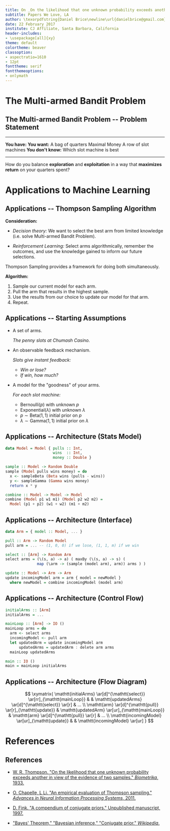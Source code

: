 ```yaml
---
title: On _On the likelihood that one unknown probability exceeds another in view of the evidence of two samples_
subtitle: Papers We Love, LA
author: \texorpdfstring{Daniel Brice\newline\url{danielbrice@gmail.com}}{Daniel Brice}
date: 22 February 2017
institute: CJ Affiliate, Santa Barbara, California
header-includes:
- \usepackage[all]{xy}
theme: default
colortheme: beaver
classoption:
- aspectratio=1610
- 12pt
fonttheme: serif
fontthemeoptions:
- onlymath
---
```


# The Multi-armed Bandit Problem

## The Multi-armed Bandit Problem -- Problem Statement

----------------------    ----------------------------
**You have:**             **You want:**
A bag of quarters         Maximal Money
A row of slot machines    **You don't know:**
                          Which slot machine is best
----------------------    ----------------------------

How do you balance **exploration** and **exploitation** in a way that **maximizes return** on your quarters spent?


# Applications to Machine Learning

## Applications -- Thompson Sampling Algorithm

**Consideration:**

  * *Decision theory:* We want to select the best arm from limited knowledge (i.e. solve Multi-armed Bandit Problem).

  * *Reinforcement Learning:* Select arms algorithmically, remember the outcomes, and use the knowledge gained to inform our future selections.

Thompson Sampling provides a framework for doing both simultaneously.

**Algorithm:**

  1. Sample our current model for each arm.
  2. Pull the arm that results in the highest sample.
  3. Use the results from our choice to update our model for that arm.
  4. Repeat.

## Applications -- Starting Assumptions

  * A set of arms.

    *The penny slots at Chumash Casino.*

  * An observable feedback mechanism.

    *Slots give instant feedback:*

      * *Win or lose?*
      * *If win, how much?*

  * A model for the "goodness" of your arms.

    *For each slot machine:*

      * $\mathrm{Bernoulli}(p)$ with unknown $p$
      * $\mathrm{Exponential}(\lambda)$ with unknown $\lambda$
      * $p \sim \mathrm{Beta}(1, 1)$ initial prior on $p$
      * $\lambda \sim \mathrm{Gamma}(1, 1)$ initial prior on $\lambda$

## Applications -- Architecture (Stats Model)

```haskell
data Model = Model { pulls :: Int,
                     wins  :: Int,
                     money :: Double }

sample :: Model -> Random Double
sample (Model pulls wins money) = do
  x <- sampleBeta (Beta wins (pulls - wins))
  y <- sampleGamma (Gamma wins money)
  return x * y

combine :: Model -> Model -> Model
combine (Model p1 w1 m1) (Model p2 w2 m2) =
  Model (p1 + p2) (w1 + w2) (m1 + m2)
```

## Applications -- Architecture (Interface)

```haskell
data Arm = { model :: Model, ... }

pull :: Arm -> Random Model
pull arm = ... -- (1, 0, 0) if we lose, (1, 1, m) if we win

select :: [Arm] -> Random Arm
select arms = (\(s, a) -> a) ( maxBy (\(s, a) -> s) (
              map (\arm -> (sample (model arm), arm)) arms ) )

update :: Model -> Arm -> Arm
update incomingModel arm = arm { model = newModel }
  where newModel = combine incomingModel (model arm)
```

## Applications -- Architecture (Control Flow)

```haskell
initialArms :: [Arm]
initialArms = ...

mainLoop :: [Arm] -> IO ()
mainLoop arms = do
  arm <- select arms
  incomingModel <- pull arm
  let updatedArm = update incomingModel arm
      updatedArms = updatedArm : delete arm arms
  mainLoop updatedArms

main :: IO ()
main = mainLoop initialArms
```

## Applications -- Architecture (Flow Diagram)

$$
\xymatrix{
  \mathtt{initialArms} \ar[d]^{\mathtt{select}} \ar[rr]_{\mathtt{mainLoop}} &
  &
  \mathtt{updatedArms} \ar[d]^{\mathtt{select}} \ar[r] &
  ...
  \\
  \mathtt{arm} \ar[d]^{\mathtt{pull}} \ar[r]_{\mathtt{update}} &
  \mathtt{updatedArm} \ar[ur]_{\mathtt{mainLoop}} &
  \mathtt{arm} \ar[d]^{\mathtt{pull}} \ar[r] &
  ...
  \\
  \mathtt{incomingModel} \ar[ur]_{\mathtt{update}} &
  &
  \mathtt{incomingModel} \ar[ur]
}
$$

# References

## References

  * [W. R. Thompson. "On the likelihood that one unknown probability exceeds another in view of the evidence of two samples." _Biometrika_, 1933.](https://www.dropbox.com/s/yhn9prnr5bz0156/1933-thompson.pdf)

  * [O. Chapelle, L Li. "An empirical evaluation of Thompson sampling." _Advances in Neural Information Processing Systems_, 2011.](http://dl.acm.org/citation.cfm?id=2986710)

  * [D. Fink. "A compendium of conjugate priors." Unpublished manuscript, 1997.](http://citeseerx.ist.psu.edu/viewdoc/download?doi=10.1.1.157.5540&rep=rep1&type=pdf)

  * ["Bayes' Theorem," "Bayesian inference," "Conjugate prior." _Wikipedia_.](https://en.wikipedia.org/wiki/)
